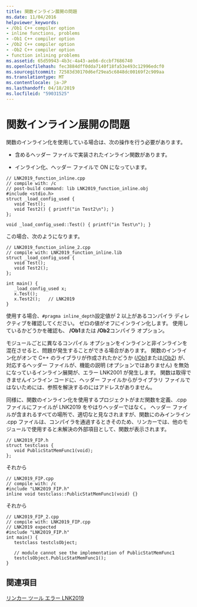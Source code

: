 ```yaml
---
title: 関数インライン展開の問題
ms.date: 11/04/2016
helpviewer_keywords:
- /Ob1 C++ compiler option
- inline functions, problems
- -Ob1 C++ compiler option
- /Ob2 C++ compiler option
- -Ob2 C++ compiler option
- function inlining problems
ms.assetid: 65d59943-4b3c-4a43-aeb6-dccbf7686740
ms.openlocfilehash: fec3884dff0dda7140f18fa53e493c12996edcf0
ms.sourcegitcommit: 72583d30170d6ef29ea5c6848dc00169f2c909aa
ms.translationtype: MT
ms.contentlocale: ja-JP
ms.lasthandoff: 04/18/2019
ms.locfileid: "59031525"
---
```

# <a name="function-inlining-problems"></a>関数インライン展開の問題

関数のインライン化を使用している場合は、次の操作を行う必要があります。

- 含めるヘッダー ファイルで実装されたインライン関数があります。

- インライン化、ヘッダー ファイルで ON になっています。

```
// LNK2019_function_inline.cpp
// compile with: /c
// post-build command: lib LNK2019_function_inline.obj
#include <stdio.h>
struct _load_config_used {
   void Test();
   void Test2() { printf("in Test2\n"); }
};

void _load_config_used::Test() { printf("in Test\n"); }
```

この場合、次のようになります。

```
// LNK2019_function_inline_2.cpp
// compile with: LNK2019_function_inline.lib
struct _load_config_used {
   void Test();
   void Test2();
};

int main() {
   _load_config_used x;
   x.Test();
   x.Test2();   // LNK2019
}
```

使用する場合、`#pragma inline_depth`設定値が 2 以上があるコンパイラ ディレクティブを確認してください。 ゼロの値がオフにインライン化します。 使用しているかどうかを確認も、 **/Ob1**または **/Ob2**コンパイラ オプション。

モジュールごとに異なるコンパイル オプションをインラインと非インラインを混在させると、問題が発生することができる場合があります。 関数のインライン化がオンで C++ のライブラリが作成されたかどうか ([/Ob1](../../build/reference/ob-inline-function-expansion.md)または[/Ob2](../../build/reference/ob-inline-function-expansion.md)) が、対応するヘッダー ファイルが、機能の説明 (オプションではありません) を無効になっているインライン展開が、エラー LNK2001 が発生します。 関数は取得できませんインライン コードに、ヘッダー ファイルからがライブラリ ファイルではないためには、参照を解決するのにはアドレスがありません。

同様に、関数のインライン化を使用するプロジェクトがまだ関数を定義、.cpp ファイルにファイルが LNK2019 をやはりヘッダーではなく。 ヘッダー ファイルが含まれるすべての場所で、適切なと見なされますが、関数にのみインライン .cpp ファイルは、コンパイラを通過するときそのため、リンカーでは、他のモジュールで使用すると未解決の外部項目として、関数が表示されます。

```
// LNK2019_FIP.h
struct testclass {
   void PublicStatMemFunc1(void);
};
```

それから

```
// LNK2019_FIP.cpp
// compile with: /c
#include "LNK2019_FIP.h"
inline void testclass::PublicStatMemFunc1(void) {}
```

それから

```
// LNK2019_FIP_2.cpp
// compile with: LNK2019_FIP.cpp
// LNK2019 expected
#include "LNK2019_FIP.h"
int main() {
   testclass testclsObject;

   // module cannot see the implementation of PublicStatMemFunc1
   testclsObject.PublicStatMemFunc1();
}
```

## <a name="see-also"></a>関連項目

[リンカー ツール エラー LNK2019](../../error-messages/tool-errors/linker-tools-error-lnk2019.md)